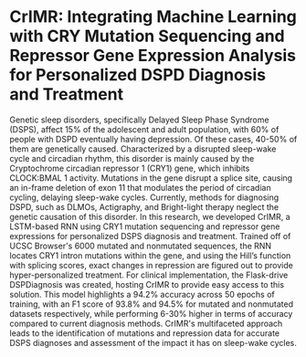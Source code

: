# CrIMR: Integrating Machine Learning with CRY Mutation Sequencing and Repressor Gene Expression Analysis for Personalized DSPD Diagnosis and Treatment

Genetic sleep disorders, specifically Delayed Sleep Phase Syndrome (DSPS), affect 15% of the adolescent and adult population, with 60% of people with DSPD eventually having depression. Of these cases, 40-50% of them are genetically caused. Characterized by a disrupted sleep-wake cycle and circadian rhythm, this disorder is mainly caused by the Cryptochrome circadian repressor 1 (CRY1) gene, which inhibits CLOCK:BMAL 1 activity. Mutations in the gene disrupt a splice site, causing an in-frame deletion of exon 11 that modulates the period of circadian cycling, delaying sleep-wake cycles. Currently, methods for diagnosing DSPD, such as DLMOs, Actigraphy, and Bright-light therapy neglect the genetic causation of this disorder. In this research, we developed CrIMR, a LSTM-based RNN using CRY1 mutation sequencing and repressor gene expressions for personalized DSPS diagnosis and treatment. Trained off of UCSC Browser's 6000 mutated and nonmutated sequences, the RNN locates CRY1 intron mutations within the gene, and using the Hill’s function with splicing scores, exact changes in repression are figured out to provide hyper-personalized treatment. For clinical implementation, the Flask-drive DSPDiagnosis was created, hosting CrIMR to provide easy access to this solution. This model highlights a 94.2% accuracy across 50 epochs of training, with an F1 score of 93.8% and 94.5% for mutated and nonmutated datasets respectively, while performing 6-30% higher in terms of accuracy compared to current diagnosis methods. CrIMR's multifaceted approach leads to the identification of mutations and repression data for accurate DSPS diagnoses and assessment of the impact it has on sleep-wake cycles.